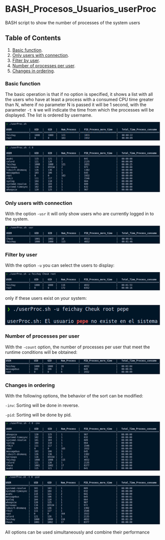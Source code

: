 # BASH_Procesos_Usuarios_userProc
BASH script to show the number of processes of the system users

## Table of Contents
1. [Basic function](#basic-function).
2. [Only users with connection](#only-users-with-connection).
3. [Filter by user](#filter-by-user).
4. [Number of processes per user](#number-of-processes-per-user).
5. [Changes in ordering](#changes-in-ordering).

### Basic function

The basic operation is that if no option is specified, it shows a list with all the users who have at least a process with a 
consumed CPU time greater than N, where if no parameter N is passed it will be 1 second, with the parameter `-t N` we will 
indicate the time from which the processes will be displayed. The list is ordered by username.

<p align="center">
  <img src="https://github.com/feichay10/BASH_Procesos_Usuarios_userProc/blob/38c24f2c2c6ab0a0e902210d8c4dd453ed261fe5/assets/Default.png" />
</p>

<p align="center">
  <img src="https://github.com/feichay10/BASH_Procesos_Usuarios_userProc/blob/38c24f2c2c6ab0a0e902210d8c4dd453ed261fe5/assets/time_option.png" />
</p>

### Only users with connection

With the option `-usr` it will only show users who are currently logged in to the system.

<p align="center">
  <img src="https://github.com/feichay10/BASH_Procesos_Usuarios_userProc/blob/38c24f2c2c6ab0a0e902210d8c4dd453ed261fe5/assets/usr_option.png" />
</p>

### Filter by user

With the option `-u` you can select the users to display:

<p align="center">
  <img src="https://github.com/feichay10/BASH_Procesos_Usuarios_userProc/blob/38c24f2c2c6ab0a0e902210d8c4dd453ed261fe5/assets/u_option.png" />
</p>

only if these users exist on your system:

<p align="center">
  <img src="https://github.com/feichay10/BASH_Procesos_Usuarios_userProc/blob/38c24f2c2c6ab0a0e902210d8c4dd453ed261fe5/assets/user_no_existe.png" />
</p>

### Number of processes per user

With the `-count` option, the number of processes per user that meet the runtime conditions will be obtained:

<p align="center">
  <img src="https://github.com/feichay10/BASH_Procesos_Usuarios_userProc/blob/38c24f2c2c6ab0a0e902210d8c4dd453ed261fe5/assets/count_option.png" />
</p>

### Changes in ordering

With the following options, the behavior of the sort can be modified:

  `-inv`: Sorting will be done in reverse.
  
  `-pid`: Sorting will be done by pid.
  
<p align="center">
  <img src="https://github.com/feichay10/BASH_Procesos_Usuarios_userProc/blob/38c24f2c2c6ab0a0e902210d8c4dd453ed261fe5/assets/inv_option.png" />
</p>

<p align="center">
  <img src="https://github.com/feichay10/BASH_Procesos_Usuarios_userProc/blob/38c24f2c2c6ab0a0e902210d8c4dd453ed261fe5/assets/pid_option.png" />
</p>

All options can be used simultaneously and combine their performance






